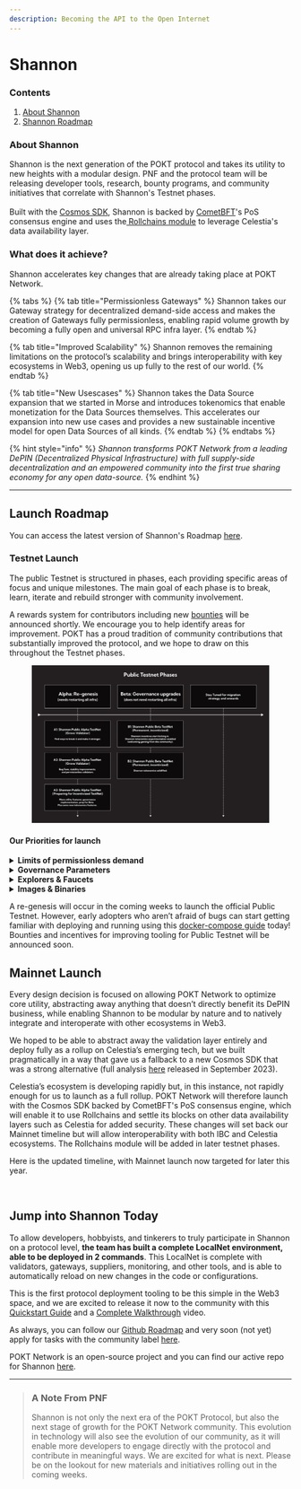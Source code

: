 ```yaml
---
description: Becoming the API to the Open Internet
---
```


# Shannon

### Contents&#x20;

1. [About Shannon ](shannon.md#about-shannon)
2. [Shannon Roadmap ](shannon.md#shannon-roadmap)

### About Shannon&#x20;

Shannon is the next generation of the POKT protocol and takes its utility to new heights with a modular design. PNF and the protocol team will be releasing developer tools, research, bounty programs, and community initiatives that correlate with Shannon's Testnet phases.\
\
Built with the [Cosmos SDK](https://docs.cosmos.network/), Shannon is backed by [CometBFT](https://cometbft.com/)'s PoS consensus engine and uses the[ Rollchains module](https://github.com/rollchains/tiablob#celestia-blob-cosmos-sdk-module) to leverage Celestia's data availability layer.

### What does it achieve?

Shannon accelerates key changes that are already taking place at POKT Network.

{% tabs %}
{% tab title="Permissionless Gateways" %}
Shannon takes our Gateway strategy for decentralized demand-side access and makes the creation of Gateways fully permissionless, enabling rapid volume growth by becoming a fully open and universal RPC infra layer.
{% endtab %}

{% tab title="Improved Scalability" %}
Shannon removes the remaining limitations on the protocol’s scalability and brings interoperability with key ecosystems in Web3, opening us up fully to the rest of our world.
{% endtab %}

{% tab title="New Usescases" %}
Shannon takes the Data Source expansion that we started in Morse and introduces tokenomics that enable monetization for the Data Sources themselves. This accelerates our expansion into new use cases and provides a new sustainable incentive model for open Data Sources of all kinds.
{% endtab %}
{% endtabs %}

{% hint style="info" %}
_Shannon transforms POKT Network from a leading DePIN (Decentralized Physical Infrastructure)_ _with full supply-side decentralization and an empowered community into the first true sharing economy for any open data-source._&#x20;
{% endhint %}

***

## Launch Roadmap&#x20;

You can access the latest version of Shannon's Roadmap [here](https://github.com/orgs/pokt-network/projects/144?query=is%3Aopen+sort%3Aupdated-desc).​

### Testnet Launch

The public Testnet is structured in phases, each providing specific areas of focus and unique milestones. The main goal of each phase is to break, learn, iterate and rebuild stronger with community involvement.&#x20;

A rewards system for contributors including new [bounties](../community/start-contributing/bounties.md) will be announced shortly. We encourage you to help identify areas for improvement. POKT has a proud tradition of community contributions that substantially improved the protocol, and we hope to draw on this throughout the Testnet phases.

<figure><img src="../.gitbook/assets/testnetphases.png" alt=""><figcaption></figcaption></figure>

#### Our Priorities for launch

<details>

<summary><strong>Limits of permissionless demand</strong></summary>

One of the core reasons we are moving from \`_Morse_\` to \`_Shannon_\` is to enable the scalability needed for permissionless demand.\
\
The team is working on tooling so we can load-test it and start finding potential bottlenecks. We are excited to share what we believe is one of the best E2E load-testing frameworks across the entire industry.

</details>

<details>

<summary><strong>Governance Parameters</strong></summary>

In order to migrate existing functionality and add new functionality, we need to add support for Governance parameters that are compliant with the new Cosmos SDK. We are hard at work on getting this done ASAP.

</details>

<details>

<summary><strong>Explorers &#x26; Faucets</strong> </summary>

In order for anyone to interact with or explore the new network, we need visibility tooling. Luckily, using the Cosmos SDK opens up access to existing tools and our community is actively working on co-opting those!

</details>

<details>

<summary><strong>Images &#x26; Binaries</strong> </summary>

No one wants to build from scratch every time. We'll integrate with the [Cosmos Operator ](https://github.com/strangelove-ventures/cosmos-operator)to provide binaries and images for every POKT Shannon actor so that it's seamless for existing operators to test the new network as well as for onboarding new ones.

</details>

A re-genesis will occur in the coming weeks to launch the official Public Testnet. However, early adopters who aren’t afraid of bugs can start getting familiar with deploying and running using this [docker-compose guide](https://github.com/pokt-network/poktroll-docker-compose-example) today! Bounties and incentives for improving tooling for Public Testnet will be announced soon.

## Mainnet Launch

Every design decision is focused on allowing POKT Network to optimize core utility, abstracting away anything that doesn’t directly benefit its DePIN business, while enabling Shannon to be modular by nature and to natively integrate and interoperate with other ecosystems in Web3.

We hoped to be able to abstract away the validation layer entirely and deploy fully as a rollup on Celestia’s emerging tech, but we built pragmatically in a way that gave us a fallback to a new Cosmos SDK that was a strong alternative (full analysis [here](https://www.pokt.network/blog/rolling-into-the-modular-future) released in September 2023).&#x20;

Celestia’s ecosystem is developing rapidly but, in this instance, not rapidly enough for us to launch as a full rollup. POKT Network will therefore launch with the Cosmos SDK backed by CometBFT's PoS consensus engine, which will enable it to use Rollchains and settle its blocks on other data availability layers such as Celestia for added security. These changes will set back our Mainnet timeline but will allow interoperability with both IBC and Celestia ecosystems. The Rollchains module will be added in later testnet phases.

Here is the updated timeline, with Mainnet launch now targeted for later this year.

<figure><img src="../.gitbook/assets/Frame 2.png" alt=""><figcaption></figcaption></figure>

## Jump into Shannon Today

To allow developers, hobbyists, and tinkerers to truly participate in Shannon on a protocol level, **the team has built a complete LocalNet environment, able to be deployed in 2 commands**. This LocalNet is complete with validators, gateways, suppliers, monitoring, and other tools, and is able to automatically reload on new changes in the code or configurations.

This is the first protocol deployment tooling to be this simple in the Web3 space, and we are excited to release it now to the community with this [Quickstart Guide](https://dev.poktroll.com/develop/developer\_guide/quickstart) and a [Complete Walkthrough](https://drive.google.com/file/d/1Tfrd32ubDCmWz2ztje-NJ2qGH9tsPfj8/view?usp=sharing) video.&#x20;

As always, you can follow our [Github Roadmap](https://github.com/orgs/pokt-network/projects/144?query=is%3Aopen+sort%3Aupdated-desc) and very soon (not yet) apply for tasks with the community label [here](https://github.com/orgs/pokt-network/projects/144?query=is%3Aopen+sort%3Aupdated-desc).&#x20;

POKT Network is an open-source project and you can find our active repo for Shannon [here](https://dev.poktroll.com/).

***

> ### A Note From PNF
>
> Shannon is not only the next era of the POKT Protocol, but also the next stage of growth for the POKT Network community. This evolution in technology will also see the evolution of our community, as it will enable more developers to engage directly with the protocol and contribute in meaningful ways. We are excited for what is next. Please be on the lookout for new materials and initiatives rolling out in the coming weeks.
